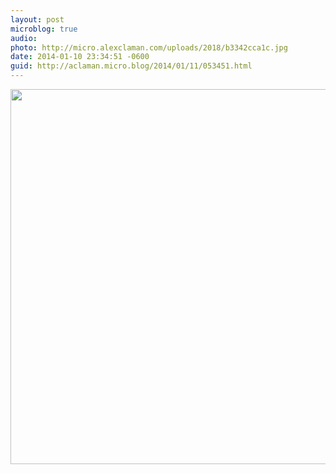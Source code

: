 ```yaml
---
layout: post
microblog: true
audio: 
photo: http://micro.alexclaman.com/uploads/2018/b3342cca1c.jpg
date: 2014-01-10 23:34:51 -0600
guid: http://aclaman.micro.blog/2014/01/11/053451.html
---
```



<img src="http://micro.alexclaman.com/uploads/2018/b3342cca1c.jpg" width="600" height="600" />
